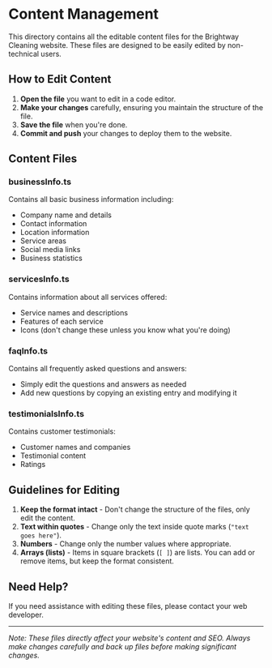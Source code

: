 # Content Management

This directory contains all the editable content files for the Brightway Cleaning website. These files are designed to be easily edited by non-technical users.

## How to Edit Content

1. **Open the file** you want to edit in a code editor.
2. **Make your changes** carefully, ensuring you maintain the structure of the file.
3. **Save the file** when you're done.
4. **Commit and push** your changes to deploy them to the website.

## Content Files

### businessInfo.ts

Contains all basic business information including:
- Company name and details
- Contact information
- Location information
- Service areas
- Social media links
- Business statistics

### servicesInfo.ts

Contains information about all services offered:
- Service names and descriptions
- Features of each service
- Icons (don't change these unless you know what you're doing)

### faqInfo.ts

Contains all frequently asked questions and answers:
- Simply edit the questions and answers as needed
- Add new questions by copying an existing entry and modifying it

### testimonialsInfo.ts

Contains customer testimonials:
- Customer names and companies
- Testimonial content
- Ratings

## Guidelines for Editing

1. **Keep the format intact** - Don't change the structure of the files, only edit the content.
2. **Text within quotes** - Change only the text inside quote marks (`"text goes here"`).
3. **Numbers** - Change only the number values where appropriate.
4. **Arrays (lists)** - Items in square brackets (`[ ]`) are lists. You can add or remove items, but keep the format consistent.

## Need Help?

If you need assistance with editing these files, please contact your web developer.

---

*Note: These files directly affect your website's content and SEO. Always make changes carefully and back up files before making significant changes.* 